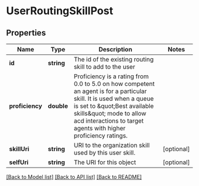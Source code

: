 # UserRoutingSkillPost

## Properties
Name | Type | Description | Notes
------------ | ------------- | ------------- | -------------
**id** | **string** | The id of the existing routing skill to add to the user | 
**proficiency** | **double** | Proficiency is a rating from 0.0 to 5.0 on how competent an agent is for a particular skill. It is used when a queue is set to \&quot;Best available skills\&quot; mode to allow acd interactions to target agents with higher proficiency ratings. | 
**skillUri** | **string** | URI to the organization skill used by this user skill. | [optional] 
**selfUri** | **string** | The URI for this object | [optional] 

[[Back to Model list]](../README.md#documentation-for-models) [[Back to API list]](../README.md#documentation-for-api-endpoints) [[Back to README]](../README.md)


